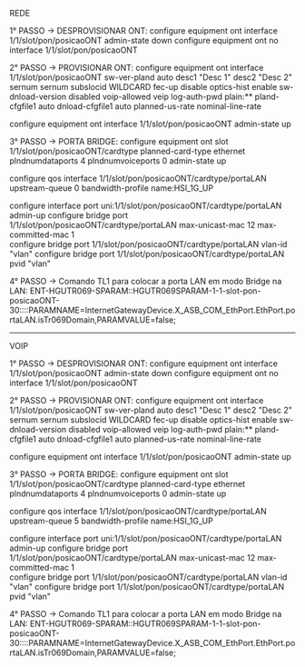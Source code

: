 REDE

1° PASSO -> DESPROVISIONAR ONT:
configure equipment ont interface 1/1/slot/pon/posicaoONT admin-state down
configure equipment ont no interface 1/1/slot/pon/posicaoONT

2° PASSO -> PROVISIONAR ONT:
configure equipment ont interface 1/1/slot/pon/posicaoONT sw-ver-pland auto desc1 "Desc 1" desc2 "Desc 2" sernum sernum subslocid WILDCARD fec-up disable optics-hist enable sw-dnload-version disabled voip-allowed veip log-auth-pwd plain:** pland-cfgfile1 auto dnload-cfgfile1 auto planned-us-rate nominal-line-rate

configure equipment ont interface 1/1/slot/pon/posicaoONT admin-state up

3° PASSO -> PORTA BRIDGE:
configure equipment ont slot 1/1/slot/pon/posicaoONT/cardtype planned-card-type ethernet plndnumdataports 4 plndnumvoiceports 0 admin-state up

configure qos interface 1/1/slot/pon/posicaoONT/cardtype/portaLAN upstream-queue 0 bandwidth-profile name:HSI_1G_UP 

configure interface port uni:1/1/slot/pon/posicaoONT/cardtype/portaLAN admin-up
configure bridge port 1/1/slot/pon/posicaoONT/cardtype/portaLAN max-unicast-mac 12 max-committed-mac 1	
configure bridge port 1/1/slot/pon/posicaoONT/cardtype/portaLAN vlan-id "vlan"
configure bridge port 1/1/slot/pon/posicaoONT/cardtype/portaLAN pvid "vlan"

4° PASSO -> Comando TL1 para colocar a porta LAN em modo Bridge na LAN:
ENT-HGUTR069-SPARAM::HGUTR069SPARAM-1-1-slot-pon-posicaoONT-30::::PARAMNAME=InternetGatewayDevice.X_ASB_COM_EthPort.EthPort.portaLAN.isTr069Domain,PARAMVALUE=false;


---------------------------------------------------------------------------------------------------------------------------------------------------------------------------

VOIP

1° PASSO -> DESPROVISIONAR ONT:
configure equipment ont interface 1/1/slot/pon/posicaoONT admin-state down
configure equipment ont no interface 1/1/slot/pon/posicaoONT

2° PASSO -> PROVISIONAR ONT:
configure equipment ont interface 1/1/slot/pon/posicaoONT sw-ver-pland auto desc1 "Desc 1" desc2 "Desc 2" sernum sernum subslocid WILDCARD fec-up disable optics-hist enable sw-dnload-version disabled voip-allowed veip log-auth-pwd plain:** pland-cfgfile1 auto dnload-cfgfile1 auto planned-us-rate nominal-line-rate

configure equipment ont interface 1/1/slot/pon/posicaoONT admin-state up

3° PASSO -> PORTA BRIDGE:
configure equipment ont slot 1/1/slot/pon/posicaoONT/cardtype planned-card-type ethernet plndnumdataports 4 plndnumvoiceports 0 admin-state up

configure qos interface 1/1/slot/pon/posicaoONT/cardtype/portaLAN upstream-queue 5 bandwidth-profile name:HSI_1G_UP 

configure interface port uni:1/1/slot/pon/posicaoONT/cardtype/portaLAN admin-up
configure bridge port 1/1/slot/pon/posicaoONT/cardtype/portaLAN max-unicast-mac 12 max-committed-mac 1	
configure bridge port 1/1/slot/pon/posicaoONT/cardtype/portaLAN vlan-id "vlan"
configure bridge port 1/1/slot/pon/posicaoONT/cardtype/portaLAN pvid "vlan"

4° PASSO -> Comando TL1 para colocar a porta LAN em modo Bridge na LAN:
ENT-HGUTR069-SPARAM::HGUTR069SPARAM-1-1-slot-pon-posicaoONT-30::::PARAMNAME=InternetGatewayDevice.X_ASB_COM_EthPort.EthPort.portaLAN.isTr069Domain,PARAMVALUE=false;